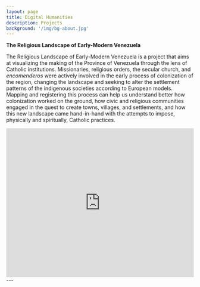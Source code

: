 ```yaml
---
layout: page
title: Digital Humanities
description: Projects
background: '/img/bg-about.jpg'
---
```


**The Religious Landscape of Early-Modern Venezuela**

The Religious Landscape of Early-Modern Venezuela is a project that aims at visualizing the making of the Province of Venezuela through the lens of Catholic institutions. Missionaries, religious orders, the secular church, and *encomenderos* were actively involved in the early process of colonization of the region, changing the landscape and seeking to alter the settlement patterns of the indigenous societies according to European models. Mapping and registering this process can help us understand better how colonization worked on the ground, how civic and religious communities engaged in the quest to create towns, villages, and settlements, and how this new landscape came hand-in-hand with the attempts to impose, physically and spiritually, Catholic practices.

<iframe src="https://api.mapbox.com/styles/v1/andreinasotos/cju0nio4h0god1fpajt9ct5xd.html?fresh=true&title=true&access_token=pk.eyJ1IjoiYW5kcmVpbmFzb3RvcyIsImEiOiJjanJoMWk3ZGUwNzl3NGF1N2o1OGRraXhvIn0.77PWcsUnK1LpBInYCK-phA#5.9/9.704021/-65.531562/0" width="100%" height ="400px" frameborder="0"></iframe>
---
